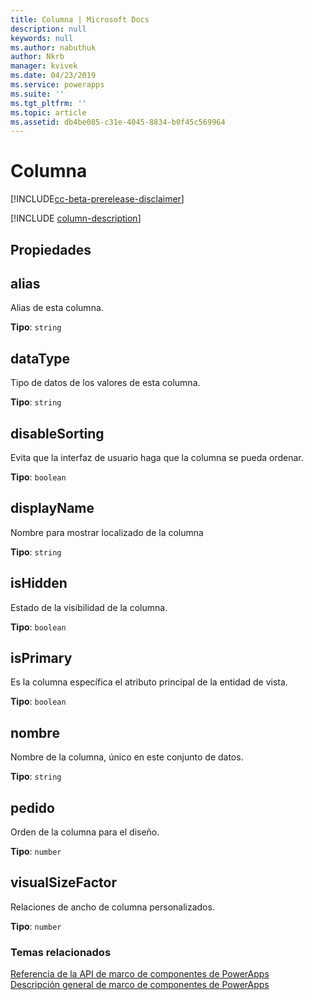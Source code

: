 ```yaml
---
title: Columna | Microsoft Docs
description: null
keywords: null
ms.author: nabuthuk
author: Nkrb
manager: kvivek
ms.date: 04/23/2019
ms.service: powerapps
ms.suite: ''
ms.tgt_pltfrm: ''
ms.topic: article
ms.assetid: db4be085-c31e-4045-8834-b0f45c569964
---
```


# <a name="column"></a>Columna

[!INCLUDE[cc-beta-prerelease-disclaimer](../../../includes/cc-beta-prerelease-disclaimer.md)]

[!INCLUDE [column-description](includes/column-description.md)]

## <a name="properties"></a>Propiedades

## <a name="alias"></a>alias

Alias de esta columna.

**Tipo**: `string`

## <a name="datatype"></a>dataType

Tipo de datos de los valores de esta columna.

**Tipo**: `string`

## <a name="disablesorting"></a>disableSorting

Evita que la interfaz de usuario haga que la columna se pueda ordenar.

**Tipo**: `boolean`<br />

## <a name="displayname"></a>displayName

Nombre para mostrar localizado de la columna

**Tipo**: `string`

## <a name="ishidden"></a>isHidden

Estado de la visibilidad de la columna.

**Tipo**: `boolean`<br />

## <a name="isprimary"></a>isPrimary

Es la columna específica el atributo principal de la entidad de vista.

**Tipo**: `boolean`<br />

## <a name="name"></a>nombre

Nombre de la columna, único en este conjunto de datos.

**Tipo**: `string`

## <a name="order"></a>pedido

Orden de la columna para el diseño.

**Tipo**: `number`

## <a name="visualsizefactor"></a>visualSizeFactor

Relaciones de ancho de columna personalizados. 

**Tipo**: `number`


### <a name="related-topics"></a>Temas relacionados

[Referencia de la API de marco de componentes de PowerApps](../reference/index.md)<br/>
[Descripción general de marco de componentes de PowerApps](../overview.md)